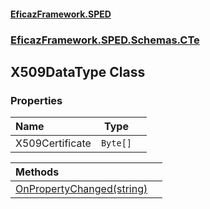 #### [EficazFramework.SPED](EficazFrameworkSPED.md 'EficazFramework SPED')
### [EficazFramework.SPED.Schemas.CTe](EficazFramework.SPED.Schemas.CTe.md 'EficazFramework.SPED.Schemas.CTe')

## X509DataType Class
### Properties

| Name | Type | |
| :--- | :---: | :--- |
| X509Certificate | `Byte[]` |  |

| Methods | |
| :--- | :--- |
| [OnPropertyChanged(string)](EficazFramework.SPED.Schemas.CTe/X509DataType/OnPropertyChanged(string).md 'EficazFramework.SPED.Schemas.CTe.X509DataType.OnPropertyChanged(string)') | |
